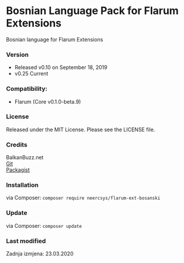 # Bosnian Language Pack for Flarum Extensions
Bosnian language for Flarum Extensions

### Version
- Released v0.10 on September 18, 2019 
- v0.25 Current

### Compatibility:
- Flarum (Core v0.1.0-beta.9)

### License
Released under the MIT License. Please see the LICENSE file.

### Credits
BalkanBuzz.net</br>
[Git](https://github.com/neercsys/flarum-ext-bosanski.git)</br>
[Packagist](https://packagist.org/packages/neercsys/flarum-ext-bosanski)

### Installation

via Composer: `composer require neercsys/flarum-ext-bosanski`

### Update

via Composer: `composer update`

### Last modified
Zadnja izmjena: 23.03.2020
